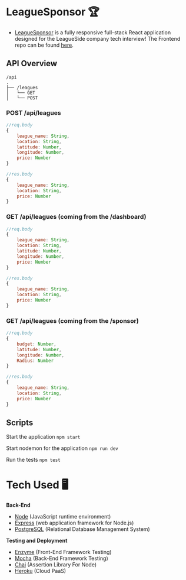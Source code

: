 # LeagueSponsor 🏆

-  [LeagueSponsor](https://leaguesponsor.oliviadavis593.vercel.app/) is a fully responsive full-stack React application designed for the LeagueSide company tech interview! The Frontend repo can be found [here](https://github.com/oliviadavis593/LeagueSponsor).

## API Overview 

```
/api
.
├── /leagues
│   └── GET
│   └── POST   
```

### POST /api/leagues
```javascript
//req.body
{
    league_name: String, 
    location: String, 
    latitude: Number, 
    longitude: Number, 
    price: Number
}

//res.body
{
    league_name: String, 
    location: String, 
    price: Number
}
```

### GET /api/leagues (coming from the /dashboard)
```javascript
//req.body
{
    league_name: String, 
    location: String, 
    latitude: Number, 
    longitude: Number, 
    price: Number
}

//res.body
{
    league_name: String, 
    location: String, 
    price: Number
}
```

### GET /api/leagues (coming from the /sponsor)
```javascript
//req.body
{
    budget: Number, 
    latitude: Number, 
    longitude: Number, 
    Radius: Number
}

//res.body
{
    league_name: String, 
    location: String, 
    price: Number
}
```

## Scripts

Start the application `npm start`

Start nodemon for the application `npm run dev`

Run the tests `npm test`

# Tech Used 🖥
**Back-End**
- [Node](https://nodejs.org/en/) (JavaScript runtime environment)
- [Express](https://expressjs.com/) (web application framework for Node.js)
- [PostgreSQL](https://www.postgresql.org/) (Relational Database Management System)

**Testing and Deployment**
- [Enzyme](https://github.com/enzymejs/enzyme) (Front-End Framework Testing)
- [Mocha](https://mochajs.org/) (Back-End Framework Testing)
- [Chai](https://www.chaijs.com/) (Assertion Library For Node)
- [Heroku](https://www.heroku.com/platform) (Cloud PaaS)